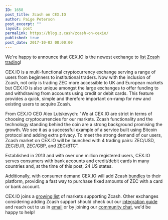 ```yaml
---
ID: 1658
post_title: Zcash on CEX.IO
author: Paige Peterson
post_excerpt: ""
layout: post
permalink: https://blog.z.cash/zcash-on-cexio/
published: true
post_date: 2017-10-02 00:00:00
---
```

<p>We're happy to announce that CEX.IO is the newest exchange to <a class="reference external" href="https://blog.cex.io/news/cex-io-launches-zcash-trading-16565">list Zcash trading</a>!</p>
<p>CEX.IO is a multi-functional cryptocurrency exchange serving a range of users from beginners to institutional traders. Now with the inclusion of Zcash, not only is trading ZEC more accessible to UK and European markets but CEX.IO is also unique amongst the large exchanges to offer funding to and withdrawing from accounts using credit or debit cards. This feature provides a quick, simple and therefore important on-ramp for new and existing users to acquire Zcash.</p>
<p>From CEX.IO CEO Alex Lutskevych:
"We at CEX.IO are strict in terms of choosing cryptocurrencies for our markets. Zcash functionality and the technology standing behind the coin are a strong background promising the growth. We see it as a successful example of a service built using Bitcoin protocol and adding extra privacy. To meet the strong demand of our users, Zcash market on CEX.IO will be launched with 4 trading pairs: ZEC/USD, ZEC/EUR, ZEC/GBP, and ZEC/BTC”.</p>
<p>Established in 2013 and with over one million registered users, CEX.IO serves consumers with bank accounts and credit/debit cards in many countries and, at the time of this post, 24 US states.</p>
<p>Additionally, with consumer demand CEX.IO will add Zcash <a class="reference external" href="https://cex.io/bundle/">bundles</a> to their platform, providing a fast way to purchase fixed amounts of ZEC with a card or bank account.</p>
<p>CEX.IO joins a <a class="reference external" href="https://zcashcommunity.com/markets/">growing list</a> of markets supporting Zcash. Other exchanges considering adding Zcash support should check out our <a class="reference external" href="https://z.cash/support/zig.html">integration guide</a> and reach out to us in <a class="reference external" href="mailto:info@z.cash">email</a> or by joining our <a class="reference external" href="https://chat.zcashcommunity.com/">community chat</a>, we'd be happy to help!</p>